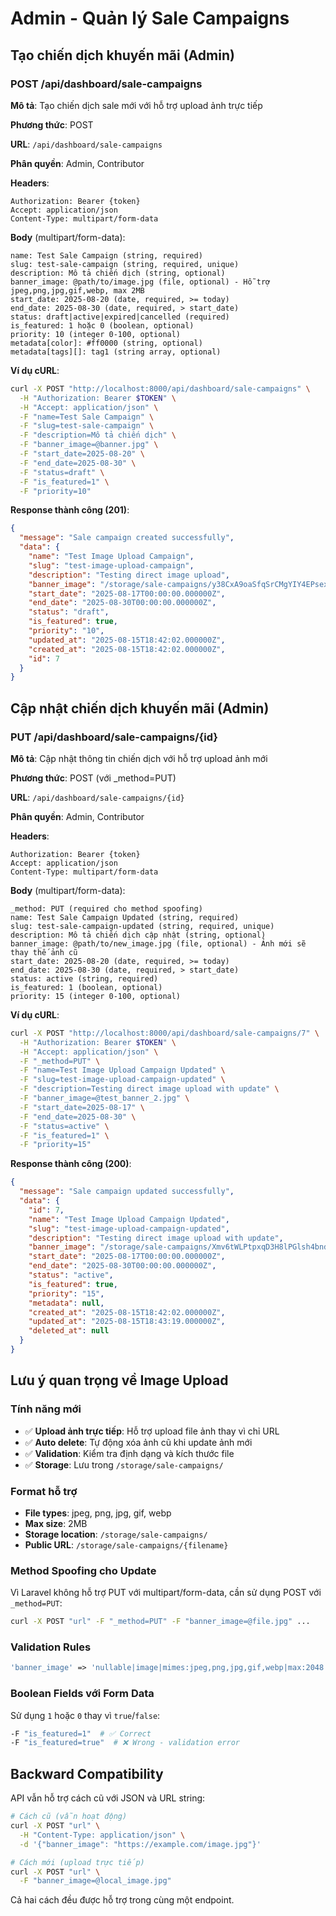 # Admin - Quản lý Sale Campaigns

## Tạo chiến dịch khuyến mãi (Admin)

### POST /api/dashboard/sale-campaigns

**Mô tả**: Tạo chiến dịch sale mới với hỗ trợ upload ảnh trực tiếp

**Phương thức**: POST

**URL**: `/api/dashboard/sale-campaigns`

**Phân quyền**: Admin, Contributor

**Headers**:
```
Authorization: Bearer {token}
Accept: application/json
Content-Type: multipart/form-data
```

**Body** (multipart/form-data):
```
name: Test Sale Campaign (string, required)
slug: test-sale-campaign (string, required, unique)
description: Mô tả chiến dịch (string, optional)
banner_image: @path/to/image.jpg (file, optional) - Hỗ trợ jpeg,png,jpg,gif,webp, max 2MB
start_date: 2025-08-20 (date, required, >= today)
end_date: 2025-08-30 (date, required, > start_date)
status: draft|active|expired|cancelled (required)
is_featured: 1 hoặc 0 (boolean, optional)
priority: 10 (integer 0-100, optional)
metadata[color]: #ff0000 (string, optional)
metadata[tags][]: tag1 (string array, optional)
```

**Ví dụ cURL**:
```bash
curl -X POST "http://localhost:8000/api/dashboard/sale-campaigns" \
  -H "Authorization: Bearer $TOKEN" \
  -H "Accept: application/json" \
  -F "name=Test Sale Campaign" \
  -F "slug=test-sale-campaign" \
  -F "description=Mô tả chiến dịch" \
  -F "banner_image=@banner.jpg" \
  -F "start_date=2025-08-20" \
  -F "end_date=2025-08-30" \
  -F "status=draft" \
  -F "is_featured=1" \
  -F "priority=10"
```

**Response thành công (201)**:
```json
{
  "message": "Sale campaign created successfully",
  "data": {
    "name": "Test Image Upload Campaign",
    "slug": "test-image-upload-campaign",
    "description": "Testing direct image upload",
    "banner_image": "/storage/sale-campaigns/y38CxA9oaSfqSrCMgYIY4EPsexXkToinTSP8KySU.png",
    "start_date": "2025-08-17T00:00:00.000000Z",
    "end_date": "2025-08-30T00:00:00.000000Z",
    "status": "draft",
    "is_featured": true,
    "priority": "10",
    "updated_at": "2025-08-15T18:42:02.000000Z",
    "created_at": "2025-08-15T18:42:02.000000Z",
    "id": 7
  }
}
```

## Cập nhật chiến dịch khuyến mãi (Admin)

### PUT /api/dashboard/sale-campaigns/{id}

**Mô tả**: Cập nhật thông tin chiến dịch với hỗ trợ upload ảnh mới

**Phương thức**: POST (với _method=PUT)

**URL**: `/api/dashboard/sale-campaigns/{id}`

**Phân quyền**: Admin, Contributor

**Headers**:
```
Authorization: Bearer {token}
Accept: application/json
Content-Type: multipart/form-data
```

**Body** (multipart/form-data):
```
_method: PUT (required cho method spoofing)
name: Test Sale Campaign Updated (string, required)
slug: test-sale-campaign-updated (string, required, unique)
description: Mô tả chiến dịch cập nhật (string, optional)
banner_image: @path/to/new_image.jpg (file, optional) - Ảnh mới sẽ thay thế ảnh cũ
start_date: 2025-08-20 (date, required, >= today)
end_date: 2025-08-30 (date, required, > start_date)
status: active (string, required)
is_featured: 1 (boolean, optional)
priority: 15 (integer 0-100, optional)
```

**Ví dụ cURL**:
```bash
curl -X POST "http://localhost:8000/api/dashboard/sale-campaigns/7" \
  -H "Authorization: Bearer $TOKEN" \
  -H "Accept: application/json" \
  -F "_method=PUT" \
  -F "name=Test Image Upload Campaign Updated" \
  -F "slug=test-image-upload-campaign-updated" \
  -F "description=Testing direct image upload with update" \
  -F "banner_image=@test_banner_2.jpg" \
  -F "start_date=2025-08-17" \
  -F "end_date=2025-08-30" \
  -F "status=active" \
  -F "is_featured=1" \
  -F "priority=15"
```

**Response thành công (200)**:
```json
{
  "message": "Sale campaign updated successfully",
  "data": {
    "id": 7,
    "name": "Test Image Upload Campaign Updated",
    "slug": "test-image-upload-campaign-updated",
    "description": "Testing direct image upload with update",
    "banner_image": "/storage/sale-campaigns/Xmv6tWLPtpxqD3H8lPGlsh4bndHNGtglEVA9W2wB.png",
    "start_date": "2025-08-17T00:00:00.000000Z",
    "end_date": "2025-08-30T00:00:00.000000Z",
    "status": "active",
    "is_featured": true,
    "priority": "15",
    "metadata": null,
    "created_at": "2025-08-15T18:42:02.000000Z",
    "updated_at": "2025-08-15T18:43:19.000000Z",
    "deleted_at": null
  }
}
```

## Lưu ý quan trọng về Image Upload

### Tính năng mới
- ✅ **Upload ảnh trực tiếp**: Hỗ trợ upload file ảnh thay vì chỉ URL
- ✅ **Auto delete**: Tự động xóa ảnh cũ khi update ảnh mới
- ✅ **Validation**: Kiểm tra định dạng và kích thước file
- ✅ **Storage**: Lưu trong `/storage/sale-campaigns/`

### Format hỗ trợ
- **File types**: jpeg, png, jpg, gif, webp
- **Max size**: 2MB
- **Storage location**: `/storage/sale-campaigns/`
- **Public URL**: `/storage/sale-campaigns/{filename}`

### Method Spoofing cho Update
Vì Laravel không hỗ trợ PUT với multipart/form-data, cần sử dụng POST với `_method=PUT`:

```bash
curl -X POST "url" -F "_method=PUT" -F "banner_image=@file.jpg" ...
```

### Validation Rules
```php
'banner_image' => 'nullable|image|mimes:jpeg,png,jpg,gif,webp|max:2048'
```

### Boolean Fields với Form Data
Sử dụng `1` hoặc `0` thay vì `true`/`false`:
```bash
-F "is_featured=1"  # ✅ Correct
-F "is_featured=true"  # ❌ Wrong - validation error
```

## Backward Compatibility

API vẫn hỗ trợ cách cũ với JSON và URL string:

```bash
# Cách cũ (vẫn hoạt động)
curl -X POST "url" \
  -H "Content-Type: application/json" \
  -d '{"banner_image": "https://example.com/image.jpg"}'

# Cách mới (upload trực tiếp)
curl -X POST "url" \
  -F "banner_image=@local_image.jpg"
```

Cả hai cách đều được hỗ trợ trong cùng một endpoint.
